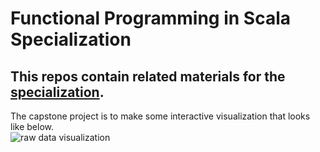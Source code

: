 # Functional Programming in Scala Specialization

## This repos contain related materials for the [specialization](https://www.coursera.org/specializations/scala).

The capstone project is to make some interactive visualization that looks like below.  
![raw data visualization](https://github.com/yl2526/Functional_Programming_in_Scala_Specialization/tree/master/Capstone_observatory/raw_data_vis.png)
